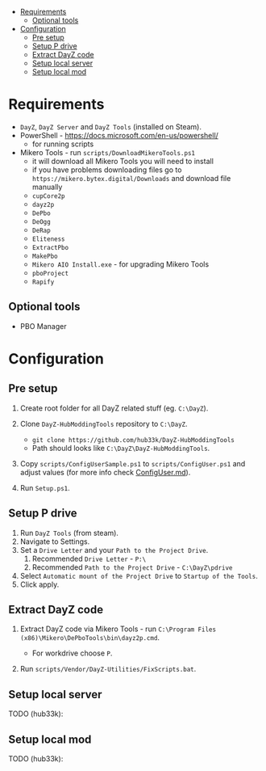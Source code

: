 - [Requirements](#requirements)
  - [Optional tools](#optional-tools)
- [Configuration](#configuration)
  - [Pre setup](#pre-setup)
  - [Setup P drive](#setup-p-drive)
  - [Extract DayZ code](#extract-dayz-code)
  - [Setup local server](#setup-local-server)
  - [Setup local mod](#setup-local-mod)

# Requirements

- `DayZ`, `DayZ Server` and `DayZ Tools` (installed on Steam).
- PowerShell - https://docs.microsoft.com/en-us/powershell/
  - for running scripts
- Mikero Tools - run `scripts/DownloadMikeroTools.ps1`
  - it will download all Mikero Tools you will need to install
  - if you have problems downloading files go to `https://mikero.bytex.digital/Downloads` and download file manually
  - `cupCore2p`
  - `dayz2p`
  - `DePbo`
  - `DeOgg`
  - `DeRap`
  - `Eliteness`
  - `ExtractPbo`
  - `MakePbo`
  - `Mikero AIO Install.exe` - for upgrading Mikero Tools
  - `pboProject`
  - `Rapify`

## Optional tools

- PBO Manager

# Configuration

## Pre setup

1. Create root folder for all DayZ related stuff (eg. `C:\DayZ`).
1. Clone `DayZ-HubModdingTools` repository to `C:\DayZ`.

   - `git clone https://github.com/hub33k/DayZ-HubModdingTools`
   - Path should looks like `C:\DayZ\DayZ-HubModdingTools`.

1. Copy `scripts/ConfigUserSample.ps1` to `scripts/ConfigUser.ps1` and adjust values (for more info check [ConfigUser.md](ConfigUser.md)).
1. Run `Setup.ps1`.

## Setup P drive

1. Run `DayZ Tools` (from steam).
1. Navigate to Settings.
1. Set a `Drive Letter` and your `Path to the Project Drive`.
   1. Recommended `Drive Letter` - `P:\`
   1. Recommended `Path to the Project Drive` - `C:\DayZ\pdrive`
1. Select `Automatic mount of the Project Drive` to `Startup of the Tools`.
1. Click apply.

## Extract DayZ code

1. Extract DayZ code via Mikero Tools - run `C:\Program Files (x86)\Mikero\DePboTools\bin\dayz2p.cmd`.

   - For workdrive choose `P`.

1. Run `scripts/Vendor/DayZ-Utilities/FixScripts.bat`.

## Setup local server

TODO (hub33k):

## Setup local mod

TODO (hub33k):
